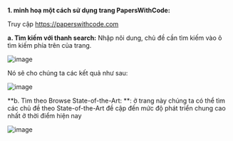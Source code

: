 **1. minh hoạ một cách sử dụng trang PapersWithCode:**

Truy cập https://paperswithcode.com

**a. Tìm kiếm với thanh search:** Nhập nôi dung, chủ đề cần tìm kiếm vào ô tìm kiếm phía trên của trang.

![image](https://user-images.githubusercontent.com/80680544/113562184-dc626f80-962f-11eb-80e5-82d1f98db802.png)

Nó sẽ cho chúng ta các kết quả như sau:

![image](https://user-images.githubusercontent.com/80680544/113562243-fa2fd480-962f-11eb-84f6-249f23f2d163.png)

**b. Tìm theo Browse State-of-the-Art: **: ở trang này chúng ta có thể tìm các chủ đề theo State-of-the-Art đề cập đến mức độ phát triển chung cao nhất ở thời điểm hiện nay

![image](https://user-images.githubusercontent.com/80680544/113563222-8262a980-9631-11eb-9043-ec4119d0e9ba.png)
